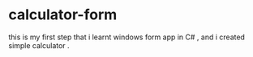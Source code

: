 # calculator-form
this is my first step that i learnt windows form app in C# , and i created simple calculator .
